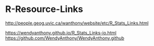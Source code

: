 # R-Resource-Links

http://people.geog.uvic.ca/wanthony/website/etc/R_Stats_Links.html

https://wendyanthony.github.io/R_Stats_Links-io.html  
https://github.com/WendyAnthony/WendyAnthony.github

